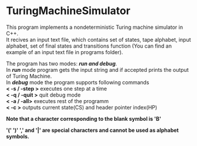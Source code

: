 # TuringMachineSimulator
This program implements a nondeterministic Turing machine simulator in C++.  
It recives an input text file, which contains set of states, tape alphabet, input alphabet, set of final states and transitions function (You can find an example of an input text file in programs folder).

The program has two modes: ***run and debug***.  
In ***run*** mode program gets the input string and if accepted prints the output of Turing Machine.  
In ***debug*** mode the program supports following commands  
        **< -s / -step >** executes one step at a time  
				**< -q / -quit >** quit debug mode  
				**< -a / -all>** executes rest of the programm  
				**< -c >** outputs current state(CS) and header pointer index(HP)  

**Note that a character corresponding to the blank symbol is 'B'**

**'('  ')'  ',' and '|' are special characters and cannot be used as alphabet symbols.**

